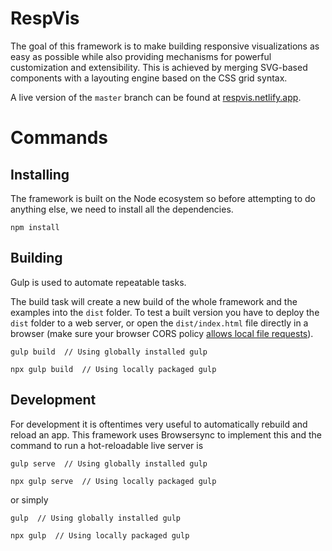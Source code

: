 # RespVis

The goal of this framework is to make building responsive visualizations as easy as possible while also providing mechanisms for powerful customization and extensibility. This is achieved by merging SVG-based components with a layouting engine based on the CSS grid syntax.

A live version of the `master` branch can be found at [respvis.netlify.app](https://respvis.netlify.app/).

# Commands

## Installing

The framework is built on the Node ecosystem so before attempting to do anything else, we need to install all the dependencies.

```
npm install
```

## Building

Gulp is used to automate repeatable tasks.

The build task will create a new build of the whole framework and the examples into the `dist` folder. To test a built version you have to deploy the `dist` folder to a web server, or open the `dist/index.html` file directly in a browser (make sure your browser CORS policy [allows local file requests](https://dev.to/dengel29/loading-local-files-in-firefox-and-chrome-m9f)).

```
gulp build  // Using globally installed gulp

npx gulp build  // Using locally packaged gulp
```

## Development

For development it is oftentimes very useful to automatically rebuild and reload an app. This framework uses Browsersync to implement this and the command to run a hot-reloadable live server is

```
gulp serve  // Using globally installed gulp

npx gulp serve  // Using locally packaged gulp
```

or simply

```
gulp  // Using globally installed gulp

npx gulp  // Using locally packaged gulp
```
